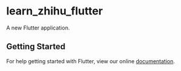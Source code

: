 # learn_zhihu_flutter

A new Flutter application.

## Getting Started

For help getting started with Flutter, view our online
[documentation](https://flutter.io/).
